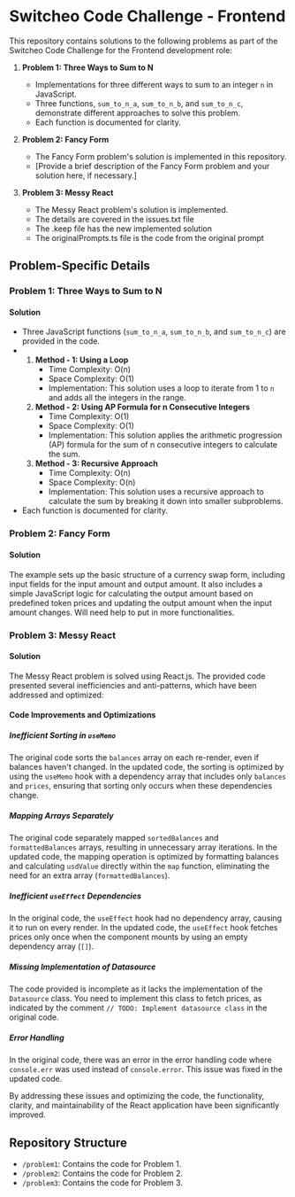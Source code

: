 # Switcheo Code Challenge - Frontend

This repository contains solutions to the following problems as part of the Switcheo Code Challenge for the Frontend development role:

1. **Problem 1: Three Ways to Sum to N**
   - Implementations for three different ways to sum to an integer `n` in JavaScript.
   - Three functions, `sum_to_n_a`, `sum_to_n_b`, and `sum_to_n_c`, demonstrate different approaches to solve this problem.
   - Each function is documented for clarity.

2. **Problem 2: Fancy Form**
   - The Fancy Form problem's solution is implemented in this repository.
   - [Provide a brief description of the Fancy Form problem and your solution here, if necessary.]

3. **Problem 3: Messy React**
   - The Messy React problem's solution is implemented.
   - The details are covered in the issues.txt file
   - The .keep file has the new implemented solution
   - The originalPrompts.ts file is the code from the original prompt

## Problem-Specific Details

### Problem 1: Three Ways to Sum to N

#### Solution

- Three JavaScript functions (`sum_to_n_a`, `sum_to_n_b`, and `sum_to_n_c`) are provided in the code.
-    1. **Method - 1: Using a Loop**
        - Time Complexity: O(n)
        - Space Complexity: O(1)
        - Implementation: This solution uses a loop to iterate from 1 to `n` and adds all the integers in the range.
     2. **Method - 2: Using AP Formula for n Consecutive Integers**
        - Time Complexity: O(1)
        - Space Complexity: O(1)
        - Implementation: This solution applies the arithmetic progression (AP) formula for the sum of n consecutive integers to calculate the sum.
     3. **Method - 3: Recursive Approach**
        - Time Complexity: O(n)
        - Space Complexity: O(n)
        - Implementation: This solution uses a recursive approach to calculate the sum by breaking it down into smaller subproblems.
   - Each function is documented for clarity.

### Problem 2: Fancy Form

#### Solution

The example sets up the basic structure of a currency swap form, including input fields for the input amount and output amount. It also includes a simple JavaScript logic for calculating the output amount based on predefined token prices and updating the output amount when the input amount changes. Will need help to put in more functionalities.

### Problem 3: Messy React

#### Solution

The Messy React problem is solved using React.js. The provided code presented several inefficiencies and anti-patterns, which have been addressed and optimized:

#### Code Improvements and Optimizations

##### Inefficient Sorting in `useMemo`

The original code sorts the `balances` array on each re-render, even if balances haven't changed. In the updated code, the sorting is optimized by using the `useMemo` hook with a dependency array that includes only `balances` and `prices`, ensuring that sorting only occurs when these dependencies change.

##### Mapping Arrays Separately

The original code separately mapped `sortedBalances` and `formattedBalances` arrays, resulting in unnecessary array iterations. In the updated code, the mapping operation is optimized by formatting balances and calculating `usdValue` directly within the `map` function, eliminating the need for an extra array (`formattedBalances`).

##### Inefficient `useEffect` Dependencies

In the original code, the `useEffect` hook had no dependency array, causing it to run on every render. In the updated code, the `useEffect` hook fetches prices only once when the component mounts by using an empty dependency array (`[]`).

##### Missing Implementation of Datasource

The code provided is incomplete as it lacks the implementation of the `Datasource` class. You need to implement this class to fetch prices, as indicated by the comment `// TODO: Implement datasource class` in the original code.

##### Error Handling

In the original code, there was an error in the error handling code where `console.err` was used instead of `console.error`. This issue was fixed in the updated code.

By addressing these issues and optimizing the code, the functionality, clarity, and maintainability of the React application have been significantly improved.



## Repository Structure

- `/problem1`: Contains the code for Problem 1.
- `/problem2`: Contains the code for Problem 2.
- `/problem3`: Contains the code for Problem 3.





